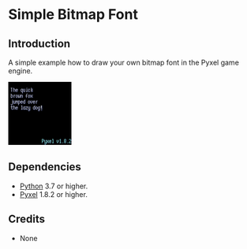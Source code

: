 # Simple Bitmap Font

## Introduction
A simple example how to draw your own bitmap font in the Pyxel game engine.

![](/images/prev00.gif?raw=true "")

## Dependencies
- [Python](https://www.python.org/) 3.7 or higher.
- [Pyxel](https://github.com/kitao/pyxel) 1.8.2 or higher.

## Credits
- None
